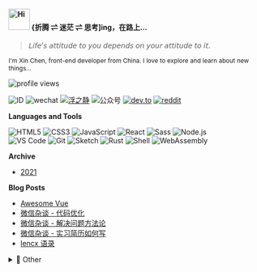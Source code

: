 <h4>
  <img src="https://emojis.slackmojis.com/emojis/images/1588866973/8934/hellokittydance.gif?1588866973" alt="Hi" width="42" />
  {折腾 ⇌ 迷茫 ⇌ 思考]ing，在路上...
</h4>

> 𝘓𝘪𝘧𝘦’𝘴 𝘢𝘵𝘵𝘪𝘵𝘶𝘥𝘦 𝘵𝘰 𝘺𝘰𝘶 𝘥𝘦𝘱𝘦𝘯𝘥𝘴 𝘰𝘯 𝘺𝘰𝘶𝘳 𝘢𝘵𝘵𝘪𝘵𝘶𝘥𝘦 𝘵𝘰 𝘪𝘵.

<p style="font-size: 12px">I'm Xin Chen, front-end developer from China. I love to explore and learn about new things...</p>

![profile views](https://komarev.com/ghpvc/?username=lencx&style=plastic)

![ID](https://img.shields.io/badge/🆔-lencx-%23323031?style=flat&labelColor=323031)
![wechat](https://img.shields.io/badge/-o--IIII--o-%23323031?style=flat&logo=wechat)
[![浮之静](https://img.shields.io/badge/-Join「浮之静」社区-%23323031?style=flat&logo=discord)](https://discord.gg/WNGjFXB)
![公众号](https://img.shields.io/badge/公众号-浮之静-%23323031?style=flat&labelColor=323031)
[![dev.to](https://img.shields.io/badge/-lencx-%23323031?style=flat&logo=dev.to)](https://dev.to/lencx)
[![reddit](https://img.shields.io/badge/-lencx-%23323031?style=flat&logo=reddit)](https://www.reddit.com/user/lencx)

**Languages and Tools**

![HTML5](https://img.shields.io/badge/-HTML5-%23E34C26?style=flat&logo=html5&logoColor=ffffff)
![CSS3](https://img.shields.io/badge/-CSS3-%23197CBE?style=flat&logo=css3)
![JavaScript](https://img.shields.io/badge/-JavaScript-%23F7DF1C?style=flat&logo=javascript&logoColor=000000&labelColor=%23ECD83E&color=%23ECD83E)
![React](https://img.shields.io/badge/-React-%2320232A?logoColor=61DAFB&style=flat&logo=react)
![Sass](https://img.shields.io/badge/-Sass-%23CB6498?style=flat&logo=sass&logoColor=ffffff)
![Node.js](https://img.shields.io/badge/-Node.js-%23579050?style=flat&logo=node.js&logoColor=ffffff)\
![VS Code](https://img.shields.io/badge/-VSCode-%230066B8?style=flat&logo=visual-studio-code)
![Git](https://img.shields.io/badge/-Git-%23ED5A47?style=flat&logo=git&logoColor=%23ffffff)
![Sketch](https://img.shields.io/badge/-Sketch-%23FDAD00?style=flat&logo=sketch&logoColor=ffffff)
![Rust](https://img.shields.io/badge/-Rust-%23DEA584?style=flat&logo=rust&logoColor=000000)
![Shell](https://img.shields.io/badge/-Shell-%2389E051?style=flat&logo=powershell&logoColor=ffffff)
![WebAssembly](https://img.shields.io/badge/-WebAssembly-654FF0?style=flat&logo=webassembly&logoColor=ffffff)

**Archive**

- [2021](https://github.com/stars/lencx/lists/2021) 

**Blog Posts**

<!-- BLOG-POST-LIST:START -->
- [Awesome Vue](https://github.com/lencx/z/discussions/67)
- [微信杂谈 - 代码优化](https://github.com/lencx/z/discussions/83)
- [微信杂谈 - 解决问题方法论](https://github.com/lencx/z/discussions/79)
- [微信杂谈 - 实习简历如何写](https://github.com/lencx/z/discussions/82)
- [lencx 语录](https://github.com/lencx/z/discussions/74)
<!-- BLOG-POST-LIST:END -->

<details>

<summary>💖 Other</summary>

<img alt="lencx stats" width="360" src="https://lencx-stats.vercel.app/api?username=lencx&show_icons=true&bg_color=320,323031,84a59d&icon_color=b0c4b1&title_color=eec170&text_color=a2a392&include_all_commits=true"><br>
<img alt="lencx's wakatime stats" width="360" src="https://lencx-stats.vercel.app/api/wakatime?username=lencx&layout=compact&bg_color=150,323031,84a59d&title_color=eec170&text_color=a2a392">

<a href="https://github.com/lencx/z/discussions/2"><img alt="浮之静" width="480" src="https://user-images.githubusercontent.com/16164244/119298318-607bbf80-bc8f-11eb-98da-e8277efe3249.png"></a>

</details>
